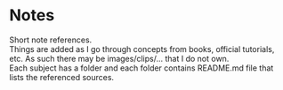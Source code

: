 # Notes
Short note references.  
Things are added as I go through concepts from books, official tutorials, etc. As such there may be images/clips/... that I do not own.  
Each subject has a folder and each folder contains README.md file that lists the referenced sources.

